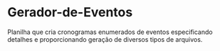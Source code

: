# Gerador-de-Eventos
Planilha que cria cronogramas enumerados de eventos especificando detalhes e proporcionando geração de diversos tipos de arquivos.
